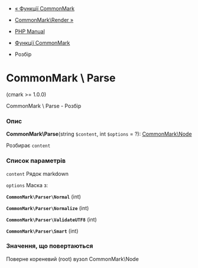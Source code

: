 - [« Функції CommonMark](ref.cmark.md)
- [CommonMark\Render »](function.commonmark-render.md)

- [PHP Manual](index.md)
- [Функції CommonMark](ref.cmark.md)
- Розбір

# CommonMark \ Parse

(cmark \>= 1.0.0)

CommonMark \ Parse - Розбір

### Опис

**CommonMark\Parse**(string `$content`, int `$options` = ?):
[CommonMark\Node](class.commonmark-node.md)

Розбирає `content`

### Список параметрів

`content`
Рядок markdown

`options`
Маска з:

**`CommonMark\Parser\Normal`** (int)

**`CommonMark\Parser\Normalize`** (int)

**`CommonMark\Parser\ValidateUTF8`** (int)

**`CommonMark\Parser\Smart`** (int)

### Значення, що повертаються

Поверне кореневий (root) вузол CommonMark\Node
